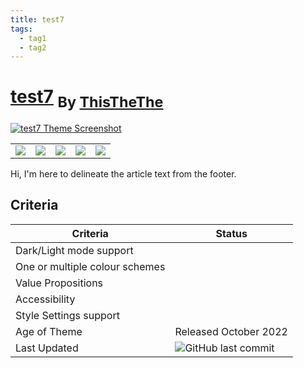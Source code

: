 ```yaml
---
title: test7
tags:
  - tag1
  - tag2
---
```

<div style="theme_page_template_version_1"> </div>

<h1>
    <a href="https://github.com/ThisTheThe/MicroMike">test7</a>
    <sub>By <a href="https://github.com/ThisTheThe">ThisTheThe</a></sub>
</h1>

[![test7 Theme Screenshot](https://camo.githubusercontent.com/ea7d35caa775edffbc49421cb7ff85ac85f07ca2a1b82d3ccd7047542d747442/68747470733a2f2f692e696d6775722e636f6d2f6a53546c7052492e706e67)](https://github.com/ThisTheThe/MicroMike)


<div class="inforow">
    <table>
        <tbody>
            <tr>
                <td><img src="https://img.shields.io/github/stars/ThisTheThe/MicroMike?color=573E7A&amp;logo=github&amp;style=for-the-badge"></td>
                <td><img src="https://img.shields.io/github/issues/ThisTheThe/MicroMike/?color=573E7A&amp;logo=github&amp;style=for-the-badge"></td>
                <td><img src="https://img.shields.io/github/issues-pr/ThisTheThe/MicroMike?color=573E7A&amp;logo=github&amp;style=for-the-badge"></td>
                <td><img src="https://img.shields.io/badge/Created%20on-October 2022?color=573E7A&amp;logo=github&amp;style=for-the-badge"></td>
                <td><img src="https://img.shields.io/github/last-commit/ThisTheThe/MicroMike?color=573E7A&amp;label=last%20update&amp;logo=github&amp;style=for-the-badge"></td>
            </tr>
        </tbody>
    </table>
</div>

Hi, I'm here to delineate the article text from the footer.

## Criteria

|Criteria|Status|
|---|---|
|Dark/Light mode support||
|One or multiple colour schemes||
|Value Propositions||
|Accessibility||
|Style Settings support||
|Age of Theme|Released October 2022|
|Last Updated|![GitHub last commit](https://img.shields.io/github/last-commit/ThisTheThe/MicroMike?color=573E7A&amp;label=last%20update&amp;logo=github&amp;style=for-the-badge)|

